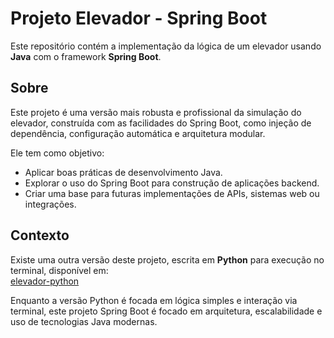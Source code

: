# Projeto Elevador - Spring Boot

Este repositório contém a implementação da lógica de um elevador usando **Java** com o framework **Spring Boot**.

## Sobre

Este projeto é uma versão mais robusta e profissional da simulação do elevador, construída com as facilidades do Spring Boot, como injeção de dependência, configuração automática e arquitetura modular.

Ele tem como objetivo:

- Aplicar boas práticas de desenvolvimento Java.
- Explorar o uso do Spring Boot para construção de aplicações backend.
- Criar uma base para futuras implementações de APIs, sistemas web ou integrações.

## Contexto

Existe uma outra versão deste projeto, escrita em **Python** para execução no terminal, disponível em:  
[elevador-python](https://github.com/davicesarm/elevador-python)

Enquanto a versão Python é focada em lógica simples e interação via terminal, este projeto Spring Boot é focado em arquitetura, escalabilidade e uso de tecnologias Java modernas.
